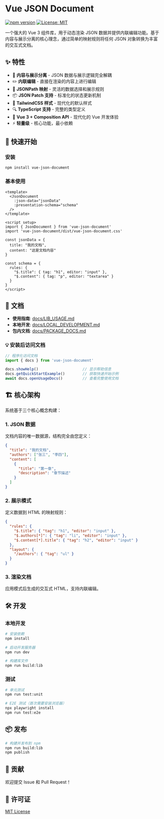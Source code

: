 # Vue JSON Document

[![npm version](https://badge.fury.io/js/vue-json-document.svg)](https://badge.fury.io/js/vue-json-document)
[![License: MIT](https://img.shields.io/badge/License-MIT-yellow.svg)](https://opensource.org/licenses/MIT)

一个强大的 Vue 3 组件库，用于动态渲染 JSON 数据并提供内联编辑功能。基于内容与展示分离的核心理念，通过简单的映射规则将任何 JSON 对象转换为丰富的交互式文档。

## ✨ 特性

- 🎯 **内容与展示分离** - JSON 数据与展示逻辑完全解耦
- ✏️ **内联编辑** - 直接在渲染的内容上进行编辑
- 🔧 **JSONPath 映射** - 灵活的数据选择和展示规则
- 📦 **JSON Patch 支持** - 标准化的状态更新机制
- 🎨 **TailwindCSS 样式** - 现代化的默认样式
- 🔍 **TypeScript 支持** - 完整的类型定义
- 🧩 **Vue 3 + Composition API** - 现代化的 Vue 开发体验
- ⚡ **轻量级** - 核心功能，最小依赖

## 🚀 快速开始

### 安装

```bash
npm install vue-json-document
```

### 基本使用

```vue
<template>
  <JsonDocument
    :json-data="jsonData"
    :presentation-schema="schema"
  />
</template>

<script setup>
import { JsonDocument } from 'vue-json-document'
import 'vue-json-document/dist/vue-json-document.css'

const jsonData = {
  title: "我的文档",
  content: "这是文档内容"
}

const schema = {
  rules: {
    "$.title": { tag: "h1", editor: "input" },
    "$.content": { tag: "p", editor: "textarea" }
  }
}
</script>
```

## 📖 文档

- **使用指南**: [docs/LIB_USAGE.md](./docs/LIB_USAGE.md)
- **本地开发**: [docs/LOCAL_DEVELOPMENT.md](./docs/LOCAL_DEVELOPMENT.md)
- **包内文档**: [docs/PACKAGE_DOCS.md](./docs/PACKAGE_DOCS.md)

### 💡 安装后访问文档

```javascript
// 程序化访问文档
import { docs } from 'vue-json-document'

docs.showHelp()                    // 显示帮助信息
docs.getQuickStartExample()        // 获取快速开始示例
await docs.openUsageDocs()         // 查看完整使用文档
```

## 🏗️ 核心架构

系统基于三个核心概念构建：

### 1. JSON 数据
文档内容的唯一数据源，结构完全由您定义：

```json
{
  "title": "我的文档",
  "authors": ["张三", "李四"],
  "content": [
    {
      "title": "第一章",
      "description": "章节描述"
    }
  ]
}
```

### 2. 展示模式
定义数据到 HTML 的映射规则：

```json
{
  "rules": {
    "$.title": { "tag": "h1", "editor": "input" },
    "$.authors[*]": { "tag": "li", "editor": "input" },
    "$.content[*].title": { "tag": "h2", "editor": "input" }
  },
  "layout": {
    "/authors": { "tag": "ul" }
  }
}
```

### 3. 渲染文档
应用模式后生成的交互式 HTML，支持内联编辑。

## 🛠️ 开发

### 本地开发

```bash
# 安装依赖
npm install

# 启动开发服务器
npm run dev

# 构建库文件
npm run build:lib
```

### 测试

```bash
# 单元测试
npm run test:unit

# E2E 测试（首次需要安装浏览器）
npx playwright install
npm run test:e2e
```

## 📦 发布

```bash
# 构建并发布到 npm
npm run build:lib
npm publish
```

## 🤝 贡献

欢迎提交 Issue 和 Pull Request！

## 📄 许可证

[MIT License](./LICENSE)